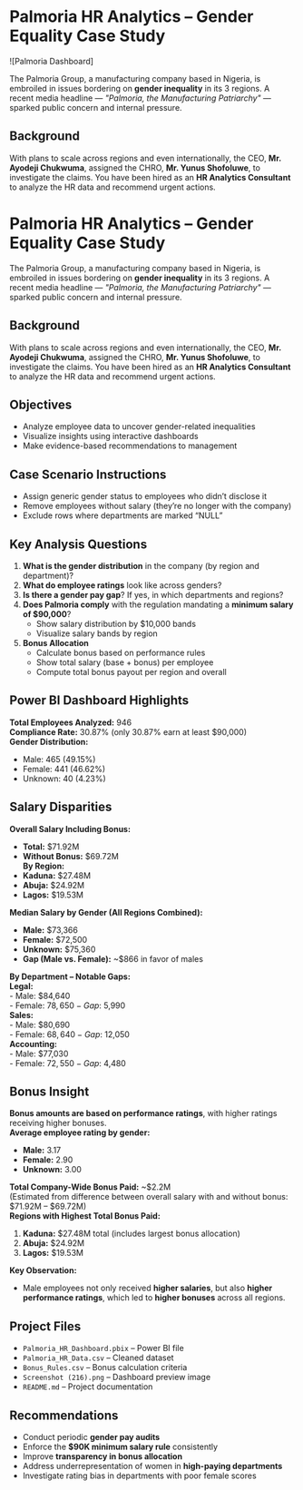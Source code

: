 
# Palmoria HR Analytics – Gender Equality Case Study

![Palmoria Dashboard]

The Palmoria Group, a manufacturing company based in Nigeria, is embroiled in issues bordering on **gender inequality** in its 3 regions. A recent media headline — _"Palmoria, the Manufacturing Patriarchy"_ — sparked public concern and internal pressure.

## Background

With plans to scale across regions and even internationally, the CEO, **Mr. Ayodeji Chukwuma**, assigned the CHRO, **Mr. Yunus Shofoluwe**, to investigate the claims. You have been hired as an **HR Analytics Consultant** to analyze the HR data and recommend urgent actions.



# Palmoria HR Analytics – Gender Equality Case Study
The Palmoria Group, a manufacturing company based in Nigeria, is embroiled in issues bordering on **gender inequality** in its 3 regions. A recent media headline — _"Palmoria, the Manufacturing Patriarchy"_ — sparked public concern and internal pressure.

## Background

With plans to scale across regions and even internationally, the CEO, **Mr. Ayodeji Chukwuma**, assigned the CHRO, **Mr. Yunus Shofoluwe**, to investigate the claims. You have been hired as an **HR Analytics Consultant** to analyze the HR data and recommend urgent actions.

## Objectives

- Analyze employee data to uncover gender-related inequalities  
- Visualize insights using interactive dashboards  
- Make evidence-based recommendations to management  


## Case Scenario Instructions

- Assign generic gender status to employees who didn’t disclose it  
- Remove employees without salary (they’re no longer with the company)  
- Exclude rows where departments are marked “NULL”  


## Key Analysis Questions

1. **What is the gender distribution** in the company (by region and department)?
2. **What do employee ratings** look like across genders?
3. **Is there a gender pay gap**? If yes, in which departments and regions?
4. **Does Palmoria comply** with the regulation mandating a **minimum salary of $90,000**?
    - Show salary distribution by $10,000 bands
    - Visualize salary bands by region
5. **Bonus Allocation**
    - Calculate bonus based on performance rules
    - Show total salary (base + bonus) per employee
    - Compute total bonus payout per region and overall



## Power BI Dashboard Highlights

**Total Employees Analyzed:** 946  
**Compliance Rate:** 30.87% (only 30.87% earn at least $90,000)  
**Gender Distribution:**  
  - Male: 465 (49.15%)  
  - Female: 441 (46.62%)  
  - Unknown: 40 (4.23%)  

## Salary Disparities

**Overall Salary Including Bonus:**  
  - **Total:** $71.92M  
  - **Without Bonus:** $69.72M  
  **By Region:**  
  - **Kaduna:** $27.48M  
  - **Abuja:** $24.92M  
  - **Lagos:** $19.53M  

  **Median Salary by Gender (All Regions Combined):**  
  - **Male:** $73,366  
  - **Female:** $72,500  
  - **Unknown:** $75,360  
  - **Gap (Male vs. Female):** ~$866 in favor of males  

  **By Department – Notable Gaps:**  
  **Legal:**  
    - Male: $84,640  
    - Female: $78,650  
    - Gap: ~$5,990  
    **Sales:**  
    - Male: $80,690  
    - Female: $68,640  
    - Gap: ~$12,050  
    **Accounting:**  
    - Male: $77,030  
    - Female: $72,550  
    - Gap: ~$4,480  

## Bonus Insight

**Bonus amounts are based on performance ratings**, with higher ratings receiving higher bonuses.  
**Average employee rating by gender:**  
  - **Male:** 3.17  
  - **Female:** 2.90  
  - **Unknown:** 3.00  

**Total Company-Wide Bonus Paid:** ~$2.2M  
  (Estimated from difference between overall salary with and without bonus: $71.92M – $69.72M)  
**Regions with Highest Total Bonus Paid:**  
  1. **Kaduna:** $27.48M total (includes largest bonus allocation)  
  2. **Abuja:** $24.92M  
  3. **Lagos:** $19.53M  

  **Key Observation:**  
  - Male employees not only received **higher salaries**, but also **higher performance ratings**, which led to **higher bonuses** across all regions.



## Project Files

- `Palmoria_HR_Dashboard.pbix` – Power BI file  
- `Palmoria_HR_Data.csv` – Cleaned dataset  
- `Bonus_Rules.csv` – Bonus calculation criteria  
- `Screenshot (216).png` – Dashboard preview image  
- `README.md` – Project documentation  



## Recommendations

- Conduct periodic **gender pay audits**
- Enforce the **$90K minimum salary rule** consistently
- Improve **transparency in bonus allocation**
- Address underrepresentation of women in **high-paying departments**
- Investigate rating bias in departments with poor female scores

